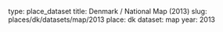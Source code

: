 type: place_dataset
title: Denmark / National Map (2013)
slug: places/dk/datasets/map/2013
place: dk
dataset: map
year: 2013
